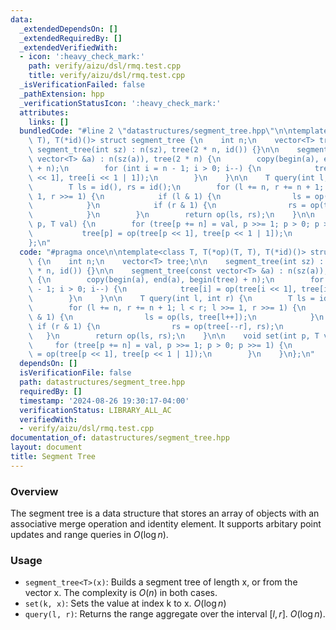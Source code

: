 ```yaml
---
data:
  _extendedDependsOn: []
  _extendedRequiredBy: []
  _extendedVerifiedWith:
  - icon: ':heavy_check_mark:'
    path: verify/aizu/dsl/rmq.test.cpp
    title: verify/aizu/dsl/rmq.test.cpp
  _isVerificationFailed: false
  _pathExtension: hpp
  _verificationStatusIcon: ':heavy_check_mark:'
  attributes:
    links: []
  bundledCode: "#line 2 \"datastructures/segment_tree.hpp\"\n\ntemplate<class T, T(*op)(T,\
    \ T), T(*id)()> struct segment_tree {\n    int n;\n    vector<T> tree;\n\n   \
    \ segment_tree(int sz) : n(sz), tree(2 * n, id()) {}\n\n    segment_tree(const\
    \ vector<T> &a) : n(sz(a)), tree(2 * n) {\n        copy(begin(a), end(a), begin(tree)\
    \ + n);\n        for (int i = n - 1; i > 0; i--) {\n            tree[i] = op(tree[i\
    \ << 1], tree[i << 1 | 1]);\n        }\n    }\n\n    T query(int l, int r) {\n\
    \        T ls = id(), rs = id();\n        for (l += n, r += n + 1; l < r; l >>=\
    \ 1, r >>= 1) {\n            if (l & 1) {\n                ls = op(ls, tree[l++]);\n\
    \            }\n            if (r & 1) {\n                rs = op(tree[--r], rs);\n\
    \            }\n        }\n        return op(ls, rs);\n    }\n\n    void set(int\
    \ p, T val) {\n        for (tree[p += n] = val, p >>= 1; p > 0; p >>= 1) {\n \
    \           tree[p] = op(tree[p << 1], tree[p << 1 | 1]);\n        }\n    }\n\
    };\n"
  code: "#pragma once\n\ntemplate<class T, T(*op)(T, T), T(*id)()> struct segment_tree\
    \ {\n    int n;\n    vector<T> tree;\n\n    segment_tree(int sz) : n(sz), tree(2\
    \ * n, id()) {}\n\n    segment_tree(const vector<T> &a) : n(sz(a)), tree(2 * n)\
    \ {\n        copy(begin(a), end(a), begin(tree) + n);\n        for (int i = n\
    \ - 1; i > 0; i--) {\n            tree[i] = op(tree[i << 1], tree[i << 1 | 1]);\n\
    \        }\n    }\n\n    T query(int l, int r) {\n        T ls = id(), rs = id();\n\
    \        for (l += n, r += n + 1; l < r; l >>= 1, r >>= 1) {\n            if (l\
    \ & 1) {\n                ls = op(ls, tree[l++]);\n            }\n           \
    \ if (r & 1) {\n                rs = op(tree[--r], rs);\n            }\n     \
    \   }\n        return op(ls, rs);\n    }\n\n    void set(int p, T val) {\n   \
    \     for (tree[p += n] = val, p >>= 1; p > 0; p >>= 1) {\n            tree[p]\
    \ = op(tree[p << 1], tree[p << 1 | 1]);\n        }\n    }\n};\n"
  dependsOn: []
  isVerificationFile: false
  path: datastructures/segment_tree.hpp
  requiredBy: []
  timestamp: '2024-08-26 19:30:17-04:00'
  verificationStatus: LIBRARY_ALL_AC
  verifiedWith:
  - verify/aizu/dsl/rmq.test.cpp
documentation_of: datastructures/segment_tree.hpp
layout: document
title: Segment Tree
---
```


### Overview

The segment tree is a data structure that stores an array of objects with an associative merge operation and identity element. It supports arbitary point updates and range queries in $O(\log{n})$.

### Usage

* `segment_tree<T>(x)`: Builds a segment tree of length x, or from the vector x. The complexity is $O(n)$ in both cases.
* `set(k, x)`: Sets the value at index k to x. $O(\log{n})$
* `query(l, r)`: Returns the range aggregate over the interval $[l, r]$. $O(\log{n})$.